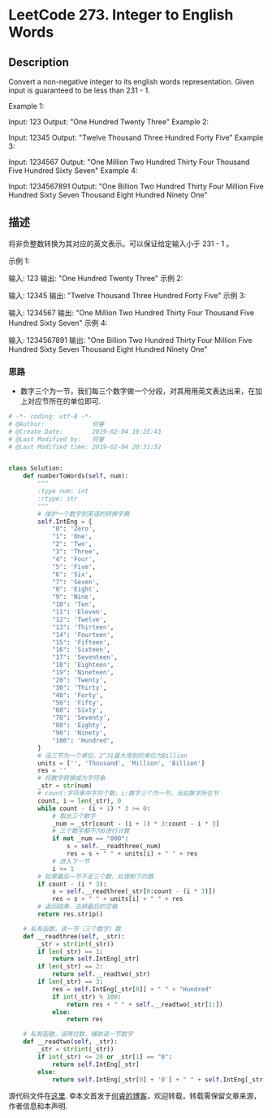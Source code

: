 # LeetCode 273. Integer to English Words

## Description

Convert a non-negative integer to its english words representation. Given input is guaranteed to be less than 231 - 1.

Example 1:

Input: 123
Output: "One Hundred Twenty Three"
Example 2:

Input: 12345
Output: "Twelve Thousand Three Hundred Forty Five"
Example 3:

Input: 1234567
Output: "One Million Two Hundred Thirty Four Thousand Five Hundred Sixty Seven"
Example 4:

Input: 1234567891
Output: "One Billion Two Hundred Thirty Four Million Five Hundred Sixty Seven Thousand Eight Hundred Ninety One"

## 描述

将非负整数转换为其对应的英文表示。可以保证给定输入小于 231 - 1 。

示例 1:

输入: 123
输出: "One Hundred Twenty Three"
示例 2:

输入: 12345
输出: "Twelve Thousand Three Hundred Forty Five"
示例 3:

输入: 1234567
输出: "One Million Two Hundred Thirty Four Thousand Five Hundred Sixty Seven"
示例 4:

输入: 1234567891
输出: "One Billion Two Hundred Thirty Four Million Five Hundred Sixty Seven Thousand Eight Hundred Ninety One"

### 思路

* 数字三个为一节，我们每三个数字做一个分段，对其用用英文表达出来，在加上对应节所在的单位即可.

```python
# -*- coding: utf-8 -*-
# @Author:             何睿
# @Create Date:        2019-02-04 19:25:43
# @Last Modified by:   何睿
# @Last Modified time: 2019-02-04 20:31:32


class Solution:
    def numberToWords(self, num):
        """
        :type num: int
        :rtype: str
        """
        # 维护一个数字到英语的转换字典
        self.IntEng = {
            "0": 'Zero',
            "1": 'One',
            "2": 'Two',
            "3": 'Three',
            "4": 'Four',
            "5": 'Five',
            "6": 'Six',
            "7": 'Seven',
            "8": 'Eight',
            "9": 'Nine',
            "10": 'Ten',
            "11": 'Eleven',
            "12": 'Twelve',
            "13": 'Thirteen',
            "14": 'Fourteen',
            "15": 'Fifteen',
            "16": 'Sixteen',
            "17": 'Seventeen',
            "18": 'Eighteen',
            "19": 'Nineteen',
            "20": 'Twenty',
            "30": 'Thirty',
            "40": 'Forty',
            "50": 'Fifty',
            "60": 'Sixty',
            "70": 'Seventy',
            "80": 'Eighty',
            "90": 'Ninety',
            "100": 'Hundred',
        }
        # 没三节为一个单位，2^31最大用到的单位为Billion
        units = ['', 'Thousand', 'Million', 'Billion']
        res = ''
        # 将数字转换成为字符串
        _str = str(num)
        # count:字符串中字符个数，i:数字三个为一节，当前数字所在节
        count, i = len(_str), 0
        while count - (i + 1) * 3 >= 0:
            # 取出三个数字
            _num = _str[count - (i + 1) * 3:count - i * 3]
            # 三个数字都不为0进行计算
            if not _num == "000":
                s = self.__readthree(_num)
                res = s + " " + units[i] + " " + res
            # 进入下一节
            i += 1
        # 如果最后一节不足三个数，处理剩下的数
        if count - (i * 3):
            s = self.__readthree(_str[0:count - (i * 3)])
            res = s + " " + units[i] + " " + res
        # 返回结果，去掉最后的空格
        return res.strip()

    # 私有函数，读一节（三个数字）数
    def __readthree(self, _str):
        _str = str(int(_str))
        if len(_str) == 1:
            return self.IntEng[_str]
        if len(_str) == 2:
            return self.__readtwo(_str)
        if len(_str) == 3:
            res = self.IntEng[_str[0]] + " " + "Hundred"
            if int(_str) % 100:
                return res + " " + self.__readtwo(_str[1:])
            else:
                return res

    # 私有函数，读两位数，辅助读一节数字
    def __readtwo(self, _str):
        _str = str(int(_str))
        if int(_str) <= 20 or _str[1] == "0":
            return self.IntEng[_str]
        else:
            return self.IntEng[_str[0] + '0'] + " " + self.IntEng[_str[1]]
```
源代码文件在[这里](https://github.com/ruicore/Algorithm/blob/master/Leetcode/2019-02-04-273-Integer-to-English-Words.py).
©本文首发于[何睿的博客](https://www.ruicore.cn/273-integer-to-english-words/)，欢迎转载，转载需保留文章来源，作者信息和本声明.
